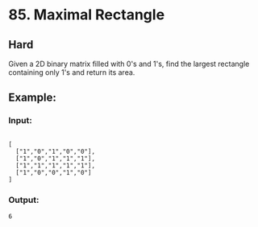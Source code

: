 # 85. Maximal Rectangle
## Hard

Given a 2D binary matrix filled with 0's and 1's, find the largest rectangle containing only 1's and return its area.

## Example:

### Input:
```

[
  ["1","0","1","0","0"],
  ["1","0","1","1","1"],
  ["1","1","1","1","1"],
  ["1","0","0","1","0"]
]
```

### Output: 
`6`